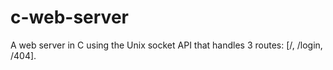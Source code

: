 # c-web-server
A web server in C using the Unix socket API that handles 3 routes: [/, /login, /404].
